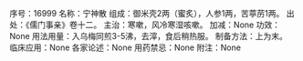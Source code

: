 序号：16999
名称：宁神散
组成：御米壳2两（蜜炙），人参1两，苦葶苈1两。
出处：《儒门事亲》卷十二。
主治：寒嗽，风冷寒湿咳嗽。
加减：None
功效：None
用法用量：入乌梅同煎3-5沸，去滓，食后稍热服。
制备方法：上为末。
临床应用：None
各家论述：None
用药禁忌：None
附注：None
